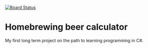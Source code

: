[![Board Status](https://dev.azure.com/Turtoodle/a399baa3-28e4-467d-8d14-47acb6bd2b5e/77b84d5f-e3ec-4961-9d4d-f3437dc23902/_apis/work/boardbadge/a0b0d38e-6d12-46a1-99f1-c18179c07873)](https://dev.azure.com/Turtoodle/a399baa3-28e4-467d-8d14-47acb6bd2b5e/_boards/board/t/77b84d5f-e3ec-4961-9d4d-f3437dc23902/Microsoft.RequirementCategory)
# Homebrewing beer calculator

My first long term project on the path to learning programming in C#.
